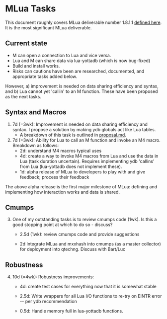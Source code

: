 # MLua Tasks

This document roughly covers MLua deliverable number 1.8.1.1 [defined here](https://dev.anet.be/doc/brocade/mlua/html/mlua.html#embedding-m-in-lua). It is the most significant MLua deliverable.

## Current state

- M can open a connection to Lua and vice versa.
- Lua and M can share data via lua-yottadb (which is now bug-fixed)
- Build and install works.
- Risks can cautions have been are researched, documented, and appropriate tasks added below.

However, a) improvement is needed on data sharing efficiency and syntax, and b) Lua cannot yet 'callin' to an M function. These have been proposed as the next tasks.

## Syntax and Macros

1. 7d (=3wk): Improvement is needed on data sharing efficiency and syntax. I propose a solution by making ydb globals act like Lua tables.
   - A breakdown of this task is outlined in [proposal.md](./proposal.md).
2. 7d (=3wk): Ability for Lua to call an M function and invoke an M4 macro. Breakdown as follows:
   - 2d: understand M4 macros typical uses
   - 4d: create a way to invoke M4 macros from Lua and use the data in Lua (task duration uncertain). Requires implementing ydb 'callins' from Lua (lua-yottadb does not implement these).
   - 1d: alpha release of MLua to developers to play with and give feedback; process their feedback

The above alpha release is the first major milestone of MLua: defining and implementing how interaction works and data is shared.

## Cmumps

3. One of my outstanding tasks is to review cmumps code (1wk). Is this a good stopping point at which to do so - discuss?

   - 2.5d (1wk): review cmumps code and provide suggestions

   - 2d Integrate MLua and mxxhash into cmumps (as a master collector) for deployment into qtechng. Discuss with Bart/Luc


## Robustness

4. 10d (=4wk): Robustness improvements:

   - 4d: create test cases for everything now that it is somewhat stable

   - 2.5d: Write wrappers for all Lua I/O functions to re-try on EINTR error -- per ydb recommendation

   - 0.5d: Handle memory full in lua-yottadb functions.



